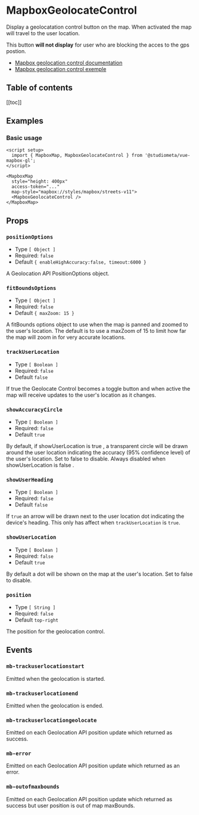 <script setup>
  import { MapboxMap } from '@studiometa/vue-mapbox-gl';
  import { MapboxGeolocateControlDemo } from '../../.vitepress/components/index.js';
</script>

# MapboxGeolocateControl

Display a geolocatation control button on the map. When activated the map will travel to the user location.

This button **will not display** for user who are blocking the acces to the gps postion.

- [Mapbox geolocation control documentation](https://docs.mapbox.com/mapbox-gl-js/api/#geolocatecontrol.event:geolocate)
- [Mapbox geolocation control exemple](https://docs.mapbox.com/mapbox-gl-js/example/locate-user/)


<h2>Table of contents</h2>

[[toc]]

## Examples

### Basic usage

<ClientOnly>
<MapboxMap
  style="margin-top: 1em; height: 400px;"
  :access-token="MAPBOX_API_KEY"
  map-style="mapbox://styles/mapbox/streets-v11">
  <MapboxGeolocateControlDemo />
</MapboxMap>
</ClientOnly>

```vue {9}
<script setup>
  import { MapboxMap, MapboxGeolocateControl } from '@studiometa/vue-mapbox-gl';
</script>

<MapboxMap
  style="height: 400px"
  access-token="..."
  map-style="mapbox://styles/mapbox/streets-v11">
  <MapboxGeolocateControl />
</MapboxMap>
```


## Props

### `positionOptions`
- Type `[ Object ]`
- Required: `false`
- Default `{ enableHighAccuracy:false, timeout:6000 }`

A Geolocation API PositionOptions object.

### `fitBoundsOptions`
- Type `[ Object ]`
- Required: `false`
- Default `{ maxZoom: 15 }`

A fitBounds options object to use when the map is panned and zoomed to the user's location. The default is to use a maxZoom of 15 to limit how far the map will zoom in for very accurate locations.

### `trackUserLocation`
- Type `[ Boolean ]`
- Required: `false`
- Default `false`

If true the Geolocate Control becomes a toggle button and when active the map will receive updates to the user's location as it changes.

### `showAccuracyCircle`
- Type `[ Boolean ]`
- Required: `false`
- Default `true`

By default, if showUserLocation is true , a transparent circle will be drawn around the user location indicating the accuracy (95% confidence level) of the user's location. Set to false to disable. Always disabled when showUserLocation is false .

### `showUserHeading`
- Type `[ Boolean ]`
- Required: `false`
- Default `false`

If `true` an arrow will be drawn next to the user location dot indicating the device's heading. This only has affect when `trackUserLocation` is `true`.

### `showUserLocation`
- Type `[ Boolean ]`
- Required: `false`
- Default `true`

By default a dot will be shown on the map at the user's location. Set to false to disable.

### `position`
- Type `[ String ]`
- Required: `false`
- Default `top-right`

The position for the geolocation control.


## Events

### `mb-trackuserlocationstart`
Emitted when the geolocation is started.

### `mb-trackuserlocationend`
Emitted when the geolocation is ended.

### `mb-trackuserlocationgeolocate`
Emitted on each Geolocation API position update which returned as success.

### `mb-error`
Emitted on each Geolocation API position update which returned as an error.

### `mb-outofmaxbounds`
Emitted on each Geolocation API position update which returned as success but user position is out of map maxBounds.
